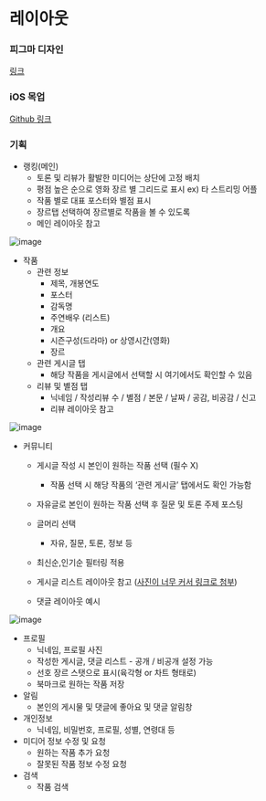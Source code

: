 # 레이아웃

### 피그마 디자인

[링크](https://www.figma.com/file/xKDTcNygzYaaXooOKGK84R?embed_host=notion&kind=&t=DRl1cP2kHdkC1KaH-1&viewer=1)

### iOS 목업

[Github 링크](https://github.com/QuaRang1225/IMad_Project/tree/master/mockup)

### 기획

- 랭킹(메인)
    - 토론 및 리뷰가 활발한 미디어는 상단에 고정 배치
    - 평점 높은 순으로 영화 장르 별 그리드로 표시 ex) 타 스트리밍 어플
    - 작품 별로 대표 포스터와 별점 표시
    - 장르탭 선택하여 장르별로 작품을 볼 수 있도록
    - 메인 레이아웃 참고
        
![image](https://github.com/NCookies/imad-server/assets/16646208/94e2584c-2fa6-4521-840d-69dd837a922d)

- 작품
    - 관련 정보
        - 제목, 개봉연도
        - 포스터
        - 감독명
        - 주연배우 (리스트)
        - 개요
        - 시즌구성(드라마) or 상영시간(영화)
        - 장르
    - 관련 게시글 탭
        - 해당 작품을 게시글에서 선택할 시 여기에서도 확인할 수 있음
    - 리뷰 및 별점 탭
        - 닉네임 / 작성리뷰 수 / 별점 / 본문 / 날짜 / 공감, 비공감 / 신고
        - 리뷰 레이아웃 참고

![image](https://github.com/NCookies/imad-server/assets/16646208/94882afb-389b-49ff-bb55-fe0c70d580ee)            

- 커뮤니티
    - 게시글 작성 시 본인이 원하는 작품 선택 (필수 X)
        - 작품 선택 시 해당 작품의 ‘관련 게시글’ 탭에서도 확인 가능함
    - 자유글로 본인이 원하는 작품 선택 후 질문 및 토론 주제 포스팅
    - 글머리 선택
        - 자유, 질문, 토론, 정보 등
    - 최신순,인기순 필터링 적용
 
    - 게시글 리스트 레이아웃 참고 ([사진이 너무 커서 링크로 첨부](https://github.com/NCookies/imad-server/assets/16646208/d113e6cd-feb0-40e2-8f3f-eade4888f769))
    - 댓글 레이아웃 예시
        
![image](https://github.com/NCookies/imad-server/assets/16646208/b1ae088d-4201-4452-af29-e6b92415f06a) 

- 프로필
    - 닉네임, 프로필 사진
    - 작성한 게시글, 댓글 리스트 - 공개 / 비공개 설정 가능
    - 선호 장르 스탯으로 표시(육각형 or 차트 형태로)
    - 북마크로 원하는 작품 저장
- 알림
    - 본인의 게시물 및 댓글에 좋아요 및 댓글 알림창
- 개인정보
    - 닉네임, 비밀번호, 프로필, 성별, 연령대 등
- 미디어 정보 수정 및 요청
    - 원하는 작품 추가 요청
    - 잘못된 작품 정보 수정 요청
- 검색
    - 작품 검색
